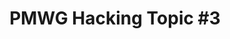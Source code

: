 ---
categories:
- bkk19
description: PMWG Hacking Topic TBD
image:
  featured: 'true'
  path: /assets/images/featured-images/bkk19/BKK19-PM03.png
session_attendee_num: '6'
session_id: BKK19-PM03
session_room: Session Room 2 (Lotus 3-4)
session_slot:
  end_time: '2019-04-03 10:25:00'
  start_time: '2019-04-03 10:00:00'
session_speakers:
- speaker_bio: Vincent has worked on developing drivers for various peripherals and
    coprocessors in mobile phones during 12 years. In 2005, he began to focus on mobile
    phones that ran Linux then Android and spent the last years of this period to
    optimize the power consumption of android platforms. As a member of the Linaro
    power management working group, he works on improving the energy efficiency of
    embedded system but not only with special interest for scheduler.
  speaker_company: Linaro
  speaker_image: /assets/images/speakers/bkk19/vincent-guittot.jpg
  speaker_location: ''
  speaker_name: Vincent Guittot
  speaker_position: PMWG technical leader
  speaker_username: vincent.guittot
session_track: Power Management
tag: session
tags:
- Power Management
title: 'PMWG Hacking Topic #3'
---